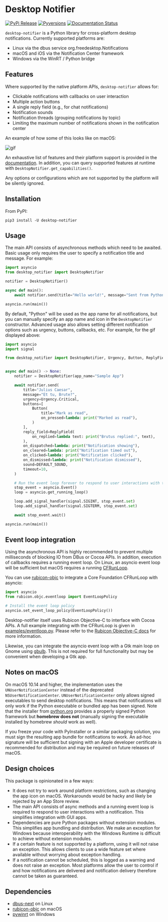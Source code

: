 
# Desktop Notifier

[![PyPi Release](https://img.shields.io/pypi/v/desktop-notifier.svg)](https://pypi.org/project/desktop-notifier/)
[![Pyversions](https://img.shields.io/pypi/pyversions/desktop-notifier.svg)](https://pypi.org/pypi/desktop-notifier/)
[![Documentation Status](https://readthedocs.org/projects/desktop-notifier/badge/?version=latest)](https://desktop-notifier.readthedocs.io/en/latest/?badge=latest)

`desktop-notifier`  is a Python library for cross-platform desktop notifications.
Currently supported platforms are:

* Linux via the dbus service org.freedesktop.Notifications
* macOS and iOS via the Notification Center framework
* Windows via the WinRT / Python bridge

## Features

Where supported by the native platform APIs, `desktop-notifier` allows for:

* Clickable notifications with callbacks on user interaction
* Multiple action buttons
* A single reply field (e.g., for chat notifications)
* Notification sounds
* Notification threads (grouping notifications by topic)
* Limiting the maximum number of notifications shown in the notification center

An example of how some of this looks like on macOS:

![gif](https://github.com/samschott/desktop-notifier/blob/main/screenshots/macOS.gif?raw=true)

An exhaustive list of features and their platform support is provided in the
[documentation](https://desktop-notifier.readthedocs.io/en/latest/background/platform_support.html).
In addition, you can query supported features at runtime with
`DesktopNotifier.get_capabilities()`.

Any options or configurations which are not supported by the platform will be silently
ignored.

## Installation

From PyPI:

```
pip3 install -U desktop-notifier
```

## Usage

The main API consists of asynchronous methods which need to be awaited. Basic usage only
requires the user to specify a notification title and message. For example:

```Python
import asyncio
from desktop_notifier import DesktopNotifier

notifier = DesktopNotifier()

async def main():
    await notifier.send(title="Hello world!", message="Sent from Python")

asyncio.run(main())
```

By default, "Python" will be used as the app name for all notifications, but you can
manually specify an app name and icon in the ``DesktopNotifier`` constructor. Advanced
usage also allows setting different notification options such as urgency, buttons,
callbacks, etc. For example, for the gif displayed above:

```Python
import asyncio
import signal

from desktop_notifier import DesktopNotifier, Urgency, Button, ReplyField, DEFAULT_SOUND


async def main() -> None:
    notifier = DesktopNotifier(app_name="Sample App")

    await notifier.send(
        title="Julius Caesar",
        message="Et tu, Brute?",
        urgency=Urgency.Critical,
        buttons=[
            Button(
                title="Mark as read",
                on_pressed=lambda: print("Marked as read"),
            )
        ],
        reply_field=ReplyField(
            on_replied=lambda text: print("Brutus replied:", text),
        ),
        on_dispatched=lambda: print("Notification showing"),
        on_cleared=lambda: print("Notification timed out"),
        on_clicked=lambda: print("Notification clicked"),
        on_dismissed=lambda: print("Notification dismissed"),
        sound=DEFAULT_SOUND,
        timeout=10,
    )

    # Run the event loop forever to respond to user interactions with the notification.
    stop_event = asyncio.Event()
    loop = asyncio.get_running_loop()

    loop.add_signal_handler(signal.SIGINT, stop_event.set)
    loop.add_signal_handler(signal.SIGTERM, stop_event.set)

    await stop_event.wait()

asyncio.run(main())
```

## Event loop integration

Using the asynchronous API is highly recommended to prevent multiple milliseconds of
blocking IO from DBus or Cocoa APIs. In addition, execution of callbacks requires a
running event loop. On Linux, an asyncio event loop will be sufficient but macOS
requires a running [CFRunLoop](https://developer.apple.com/documentation/corefoundation/cfrunloop-rht).

You can use [rubicon-objc](https://github.com/beeware/rubicon-objc) to integrate a Core
Foundation CFRunLoop with asyncio:

```Python
import asyncio
from rubicon.objc.eventloop import EventLoopPolicy

# Install the event loop policy
asyncio.set_event_loop_policy(EventLoopPolicy())
```

Desktop-notifier itself uses Rubicon Objective-C to interface with Cocoa APIs. A full
example integrating with the CFRunLoop is given in
[examples/eventloop.py](examples/eventloop.py). Please refer to the
[Rubicon Objective-C docs](https://rubicon-objc.readthedocs.io/en/latest/how-to/async.html)
for more information.

Likewise, you can integrate the asyncio event loop with a Gtk main loop on Gnome using
[gbulb](https://pypi.org/project/gbulb). This is not required for full functionality
but may be convenient when developing a Gtk app.

## Notes on macOS

On macOS 10.14 and higher, the implementation uses the `UNUserNotificationCenter`
instead of the deprecated `NSUserNotificationCenter`. `UNUserNotificationCenter`
only allows signed executables to send desktop notifications. This means that
notifications will only work if the Python executable or bundled app has been signed.
Note that the installer from [python.org](https://python.org) provides a properly signed
Python framework but **homebrew does not** (manually signing the executable installed
by homebrew *should* work as well).

If you freeze your code with PyInstaller or a similar packaging solution, you must sign
the resulting app bundle for notifications to work. An ad-hoc signature will be
sufficient but signing with an Apple developer certificate is recommended for
distribution and may be required on future releases of macOS.

## Design choices

This package is opinionated in a few ways:

* It does not try to work around platform restrictions, such as changing the app icon on
  macOS. Workarounds would be hacky and likely be rejected by an App Store review.
* The main API consists of async methods and a running event loop is required to respond
  to user interactions with a notification. This simplifies integration with GUI apps.
* Dependencies are pure Python packages without extension modules. This simplifies app
  bundling and distribution. We make an exception for Windows because interoperability
  with the Windows Runtime is difficult to achieve without extension modules.
* If a certain feature is not supported by a platform, using it will not raise an
  exception. This allows clients to use a wide feature set where available without
  worrying about exception handling.
* If a notification cannot be scheduled, this is logged as a warning and does not raise
  an exception. Most platforms allow the user to control if and how notifications are
  delivered and notification delivery therefore cannot be taken as guaranteed.

## Dependencies

* [dbus-next](https://github.com/altdesktop/python-dbus-next) on Linux
* [rubicon-objc](https://github.com/beeware/rubicon-objc) on macOS
* [pywinrt](https://github.com/pywinrt/pywinrt) on Windows
